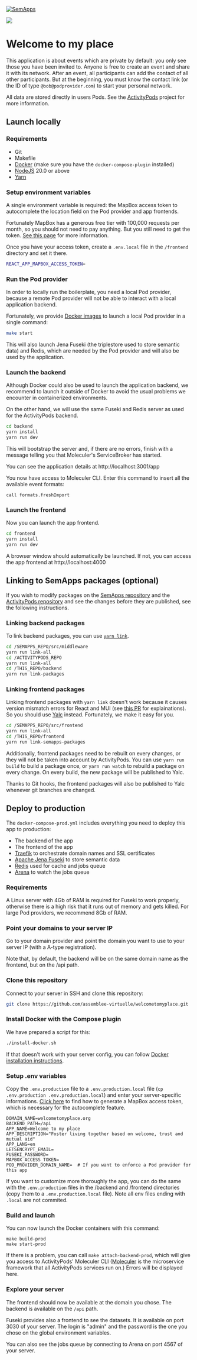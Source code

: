 [![SemApps](https://badgen.net/badge/Powered%20by/SemApps/28CDFB)](https://semapps.org)

![](./frontend/public/logo192.png)

# Welcome to my place

This application is about events which are private by default: you only see those you have been invited to. Anyone is free to create an event and share it with its network. After an event, all participants can add the contact of all other participants. But at the beginning, you must know the contact link (or the ID of type `@bob@podprovider.com`) to start your personal network.

All data are stored directly in users Pods. See the [ActivityPods](https://github.com/activitypods/activitypods) project for more information.

## Launch locally

### Requirements

- Git
- Makefile
- [Docker](https://docs.docker.com/engine/install/) (make sure you have the `docker-compose-plugin` installed)
- [NodeJS](https://nodejs.org) 20.0 or above
- [Yarn](https://yarnpkg.com/)

### Setup environment variables

A single environment variable is required: the MapBox access token to autocomplete the location field on the Pod provider and app frontends.

Fortunately MapBox has a generous free tier with 100,000 requests per month, so you should not need to pay anything. But you still need to get the token. [See this page](https://docs.mapbox.com/help/getting-started/access-tokens/) for more information.

Once you have your access token, create a `.env.local` file in the `/frontend` directory and set it there.

```bash
REACT_APP_MAPBOX_ACCESS_TOKEN=
```

### Run the Pod provider

In order to locally run the boilerplate, you need a local Pod provider, because a remote Pod provider will not be able to interact with a local application backend.

Fortunately, we provide [Docker images](https://hub.docker.com/orgs/activitypods/repositories) to launch a local Pod provider in a single command:

```bash
make start
```

This will also launch Jena Fuseki (the triplestore used to store semantic data) and Redis, which are needed by the Pod provider and will also be used by the application.

### Launch the backend

Although Docker could also be used to launch the application backend, we recommend to launch it outside of Docker to avoid the usual problems we encounter in containerized environments.

On the other hand, we will use the same Fuseki and Redis server as used for the ActivityPods backend.

```bash
cd backend
yarn install
yarn run dev
```

This will bootstrap the server and, if there are no errors, finish with a message telling you that Moleculer's ServiceBroker has started.

You can see the application details at http://localhost:3001/app

You now have access to Moleculer CLI. Enter this command to insert all the available event formats:

```
call formats.freshImport
```

### Launch the frontend

Now you can launch the app frontend.

```bash
cd frontend
yarn install
yarn run dev
```

A browser window should automatically be launched. If not, you can access the app frontend at http://localhost:4000

## Linking to SemApps packages (optional)

If you wish to modify packages on the [SemApps repository](https://github.com/assemblee-virtuelle/semapps) and the [ActivityPods repository](https://github.com/activitypods/activitypods) and see the changes before they are published, see the following instructions.

### Linking backend packages

To link backend packages, you can use [`yarn link`](https://classic.yarnpkg.com/en/docs/cli/link/).

```bash
cd /SEMAPPS_REPO/src/middleware
yarn run link-all
cd /ACTIVITYPODS_REPO
yarn run link-all
cd /THIS_REPO/backend
yarn run link-packages
```

### Linking frontend packages

Linking frontend packages with `yarn link` doesn't work because it causes version mismatch errors for React and MUI (see [this PR](https://github.com/assemblee-virtuelle/semapps/pull/1180) for explainations). So you should use [Yalc](https://github.com/wclr/yalc) instead. Fortunately, we make it easy for you.

```bash
cd /SEMAPPS_REPO/src/frontend
yarn run link-all
cd /THIS_REPO/frontend
yarn run link-semapps-packages
```

Additionally, frontend packages need to be rebuilt on every changes, or they will not be taken into account by ActivityPods. You can use `yarn run build` to build a package once, or `yarn run watch` to rebuild a package on every change. On every build, the new package will be published to Yalc.

Thanks to Git hooks, the frontend packages will also be published to Yalc whenever git branches are changed.

## Deploy to production

The `docker-compose-prod.yml` includes everything you need to deploy this app to production:

- The backend of the app
- The frontend of the app
- [Traefik](https://traefik.io) to orchestrate domain names and SSL certificates
- [Apache Jena Fuseki](https://jena.apache.org/documentation/fuseki2/) to store semantic data
- [Redis](https://redis.io) used for cache and jobs queue
- [Arena](https://github.com/bee-queue/arena) to watch the jobs queue

### Requirements

A Linux server with 4Gb of RAM is required for Fuseki to work properly, otherwise there is a high risk that it runs out of memory and gets killed. For large Pod providers, we recommend 8Gb of RAM.

### Point your domains to your server IP

Go to your domain provider and point the domain you want to use to your server IP (with a A-type registration).

Note that, by default, the backend will be on the same domain name as the frontend, but on the /api path.

### Clone this repository

Connect to your server in SSH and clone this repository:

```bash
git clone https://github.com/assemblee-virtuelle/welcometomyplace.git
```

### Install Docker with the Compose plugin

We have prepared a script for this:

```bash
./install-docker.sh
```
If that doesn't work with your server config, you can follow [Docker installation instructions](https://docs.docker.com/engine/install/).

### Setup .env variables

Copy the `.env.production` file to a `.env.production.local` file (`cp .env.production .env.production.local`) and enter your server-specific informations. [Click here](https://docs.mapbox.com/help/getting-started/access-tokens/) to find how to generate a MapBox access token, which is necessary for the autocomplete feature.

```env
DOMAIN_NAME=welcometomyplace.org
BACKEND_PATH=/api
APP_NAME=Welcome to my place
APP_DESCRIPTION="Foster living together based on welcome, trust and mutual aid"
APP_LANG=en
LETSENCRYPT_EMAIL=
FUSEKI_PASSWORD=
MAPBOX_ACCESS_TOKEN=
POD_PROVIDER_DOMAIN_NAME=  # If you want to enforce a Pod provider for this app
```

If you want to customize more thoroughly the app, you can do the same with the `.env.production` files in the /backend and /frontend directories (copy them to a `.env.production.local` file). Note all env files ending with `.local` are not commited.

### Build and launch

You can now launch the Docker containers with this command:

```
make build-prod
make start-prod
```

If there is a problem, you can call `make attach-backend-prod`, which will give you access to ActivityPods' Moleculer CLI ([Moleculer](https://moleculer.services/) is the microservice framework that all ActivityPods services run on.) Errors will be displayed here. 

### Explore your server

The frontend should now be available at the domain you chose. The backend is available on the `/api` path.

Fuseki provides also a frontend to see the datasets. It is available on port 3030 of your server. The login is "admin" and the password is the one you chose on the global environment variables.

You can also see the jobs queue by connecting to Arena on port 4567 of your server.

